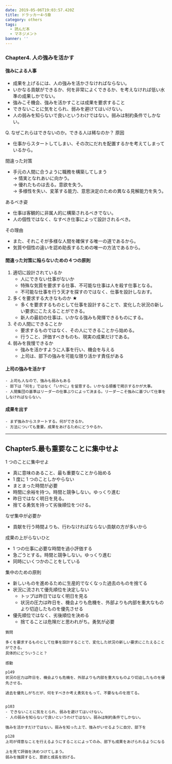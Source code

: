 ```yaml
---
date: 2019-05-06T19:03:57.420Z
title: ドラッカー4~5章
category: others
tags:
  - 読んだ本
  - マネジメント
banner: ''
---
```


### Chapter4. 人の強みを活かす

#### 強みによる人事

- 成果を上げるには、人の強みを活かさなければならない。
- いかなる貢献ができるか、何を非常によくできるか、を考えなければ低い水準の成果しかでない。
- 強みこそ機会、強みを活かすことは成果を要求すること
- できないことに気をとられ、弱みを避けてはいけない。
- 人の弱みを知らないで良いというわけではない。弱みは制約条件でしかない。

Q. なぜこれらはできないのか。できる人は稀なのか？
原因

- 仕事からスタートしてしまい、その次にだれを配置するかを考えてしまっているから。

間違った対策

- 手元の人間に合うように職務を構築してしまう  
   → 情実となれあいに向かう。  
   → 優れたものは去る。意欲を失う。  
   → 多様性を失い、変革する能力、意思決定のための異なる見解能力を失う。

あるべき姿

- 仕事は客観的に非属人的に構築されるべきでない。
- 人の個性ではなく、なすべき仕事によって設計されるべき。

その理由

- また、それこそが多様な人間を確保する唯一の道であるから。
- 気質や個性の違いを認め助長するための唯一の方法であるから。

#### 間違った対策に陥らないための４つの原則

1. 適切に設計されているか
   - 人にできない仕事がないか
   - 特殊な気質を要求する仕事、不可能な仕事は人を殺す仕事となる。
   - 不可能な仕事を行う天才を探すのではなく、仕事を設計しなおす。
2. 多くを要求する大きなものか ★
   - 多くを要求するものとして仕事を設計することで、変化した状況の新しい要求にこたえることができる。
   - 新人の最初の仕事は、いかなる強みも発揮できるものにする。
3. その人間にできることか
   - 要求するものではなく、その人にできることから始める。
   - 行うこと、評価すべきものも、現実の成果だけである。
4. 弱みを我慢できるか
   - 強みを活かすように人事を行い、機会を与える
   - 上司は、部下の強みを可能な限り活かす責任がある

#### 上司の強みを活かす

    - 上司も人なので、強みも弱みもある
    - 部下は「何を」ではなく「いかに」を留意する。いかなる順番で掲示するかが大事。
    - 人間集団の基準はリーダーの仕事ぶりによって決まる。リーダーこそ強みに基づいて仕事をしなければならない。

#### 成果を出す

    - まず強みからスタートする。何ができるか。
    - 方法についても重要。成果をあげるためにどうやるか。

---

## Chapter5.最も重要なことに集中せよ

1 つのことに集中せよ

- 真に意味のあること、最も重要なことから始める
- 1 度に 1 つのことしかやらない
- まとまった時間が必要
- 時間に余裕を持つ。時間と競争しない。ゆっくり進む
- 昨日ではなく明日を見る。
- 捨てる勇気を持って劣後順位をつける。

なぜ集中が必要か

- 貢献を行う時間よりも、行わなければならない貢献の方が多いから

成果の上がらないひと

- 1 つの仕事に必要な時間を過小評価する
- 急ごうとする。時間と競争しない。ゆっくり進む
- 同時にいくつかのことをしている

集中のための原則

- 新しいものを進めるために生産的でなくなった過去のものを捨てる
- 状況に流されて優先順位を決定しない
  - トップは昨日ではなく明日を見る
  - 状況の圧力は昨日を、機会よりも危機を、外部よりも内部を重大なものより切迫したものを優先させる
- 優先順位ではなく、劣後順位を決める
  - 捨てることは危険だと思われがち。勇気が必要

```
質問

多くを要求するものとして仕事を設計することで、変化した状況の新しい要求にこたえることができる。
具体的にどういうこと？

感動

p149
状況の圧力は昨日を、機会よりも危機を、外部よりも内部を重大なものより切迫したものを優先させる。

過去を優先しがちだが、何をすべきか考え勇気をもって、不要なものを捨てる。


p103
- できないことに気をとられ、弱みを避けてはいけない。
- 人の弱みを知らないで良いというわけではない。弱みは制約条件でしかない。

強みを活かすだけではない。弱みを知った上で、強みがいせるように自分、部下を

p128
上司が得意なことを行えるようにすることによってのみ、部下も成果をあげられるようになる

上を見て評価を決めつけてしまう。
弱みを強調すると、意欲と成長を妨げる。

```
